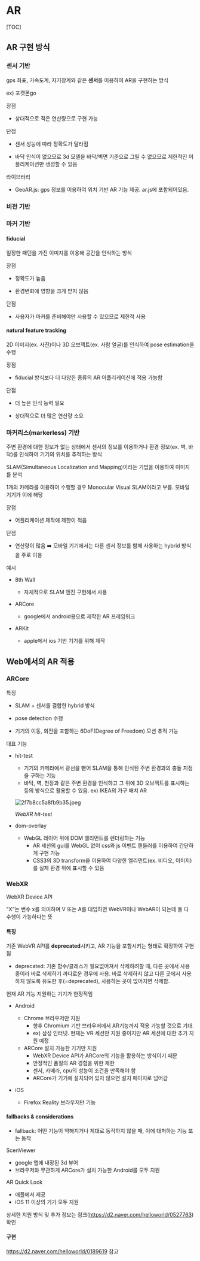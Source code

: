 # AR

[TOC]



## AR 구현 방식

### 센서 기반

gps 좌표, 가속도계, 자기장계와 같은 **센서**를 이용하여 AR을 구현하는 방식

ex) 포켓몬go

장점

- 상대적으로 적은 연산량으로 구현 가능

단점

- 센서 성능에 따라 정확도가 달라짐

- 바닥 인식이 없으므로 3d 모델을 바닥/벽면 기준으로 그릴 수 없으므로 제한적인 어플리케이션만 생성할 수 있음

라이브러리

- GeoAR.js: gps 정보를 이용하여 위치 기반 AR 기능 제공. ar.js에 포함되어있음.



### 비전 기반

### 마커 기반

#### fiducial

일정한 패턴을 가진 이미지를 이용해 공간을 인식하는 방식

장점

- 정확도가 높음

- 환경변화에 영향을 크게 받지 않음

단점

- 사용자가 마커를 준비해야만 사용할 수 있으므로 제한적 사용

#### natural feature tracking

2D 이미지(ex. 사진)이나 3D 오브젝트(ex. 사람 얼굴)를 인식하여 pose estimation을 수행

장점

- fiducial 방식보다 더 다양한 종류의 AR 어플리케이션에 적용 가능함

단점

- 더 높은 인식 능력 필요

- 상대적으로 더 많은 연산량 소요

### 마커리스(markerless) 기반

주변 환경에 대한 정보가 없는 상태에서 센서의 정보를 이용하거나 환경 정보(ex. 벽, 바닥)를 인식하여 기기의 위치를 추적하는 방식

SLAM(Simultaneous Localization and Mapping)이라는 기법을 이용하여 이미지를 분석

1개의 카메라를 이용하여 수행할 경우 Monocular Visual SLAM이라고 부름. 모바일 기기가 이에 해당

장점

- 어플리케이션 제작에 제한이 적음

단점

- 연산량이 많음 :arrow_right: 모바일 기기에서는 다른 센서 정보를 함께 사용하는 hybrid 방식을 주로 이용

예시

- 8th Wall
  - 자체적으로 SLAM 엔진 구현해서 사용

- ARCore
  - google에서 android용으로 제작한 AR 프레임워크

- ARKit
  - apple에서 ios 기반 기기를 위해 제작



## Web에서의 AR 적용

### ARCore

특징

- SLAM + 센서를 결합한 hybrid 방식

- pose detection 수행

- 기기의 이동, 회전을 포함하는 6DoF(Degree of Freedom) 모션 추적 가능

대표 기능

- hit-test

  - 기기의 카메라에서 광선을 뻗어 SLAM을 통해 인식된 주변 환경과의 충돌 지점을 구하는 기능
  - 바닥, 벽, 천장과 같은 주변 환경을 인식하고 그 위에 3D 오브젝트를 표시하는 등의 방식으로 활용할 수 있음. ex) IKEA의 가구 배치 AR

  ![2f7b8cc5a8fb9b35.jpeg](https://d2.naver.com/content/images/2020/10/0a7056be-741f-108d-8174-a0d67b7b0308.jpg)

  *WebXR hit-test*

- dom-overlay

  - WebGL 레이어 위에 DOM 엘리먼트를 렌더링하는 기능
    - AR 세션의 gui를 WebGL 없이 css와 js 이벤트 핸들러를 이용하여 간단하게 구현 가능
    - CSS3의 3D transform을 이용하여 다양한 엘리먼트(ex. 비디오, 이미지)를 실제 환경 위에 표시할 수 있음



### WebXR

WebXR Device API

"X"는 변수 x를 의미하며 V 또는 A를 대입하면 WebVR이나 WebAR이 되는데 둘 다 수행이 가능하다는 뜻

#### 특징

기존 WebVR API를 **deprecated**시키고, AR 기능을 포함시키는 형태로 확장하여 구현됨

- deprecated: 기존 함수/클래스가 필요없어져서 삭제하려할 때, 다른 곳에서 사용 중이라 바로 삭제하기 까다로운 경우에 사용. 바로 삭제하지 않고 다른 곳에서 사용하지 않도록 유도한 후(=deprecated), 사용하는 곳이 없어지면 삭제함.

현재 AR 기능 지원하는 기기가 한정적임

- Android
  - Chrome 브라우저만 지원
    - 향후 Chromium 기반 브라우저에서 AR기능까지 적용 가능할 것으로 기대.
    - ex) 삼성 인터넷. 현재는 VR 세션만 지원 중이지만 AR 세션에 대한 추가 지원 예정
  - ARCore 설치 가능한 기기만 지원
    - WebXR Device API가 ARCore의 기능을 활용하는 방식이기 때문
    - 안정적인 품질의 AR 경험을 위한 제한
    - 센서, 카메라, cpu의 성능이 조건을 만족해야 함
    - ARCore가 기기에 설치되어 있지 않으면 설치 페이지로 넘어감

- iOS
  - Firefox Reality 브라우저만 기능

#### fallbacks & considerations

- fallback: 어떤 기능이 약해지거나 제대로 동작하지 않을 때, 이에 대처하는 기능 또는 동작

ScenViewer

- google 앱에 내장된 3d 뷰어
- 브라우저와 무관하게 ARCore가 설치 가능한 Android를 모두 지원

AR Quick Look

- 애플에서 제공
- iOS 11 이상의 기기 모두 지원

상세한 지원 방식 및 추가 정보는 링크(https://d2.naver.com/helloworld/0527763) 확인

#### 구현

https://d2.naver.com/helloworld/0189619 참고



